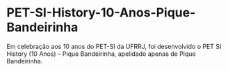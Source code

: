 # PET-SI-History-10-Anos-Pique-Bandeirinha
Em celebração aos 10 anos do PET-SI da UFRRJ, foi desenvolvido o PET SI History (10 Anos) – Pique Bandeirinha, apelidado apenas de Pique Bandeirinha.
